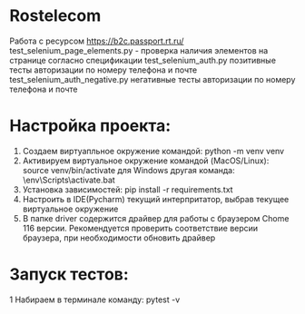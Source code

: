 # Rostelecom
Работа с ресурсом https://b2c.passport.rt.ru/
test_selenium_page_elements.py - проверка наличия элементов на странице согласно спецификации
test_selenium_auth.py позитивные тесты авторизации по номеру телефона и почте
test_selenium_auth_negative.py негативные тесты авторизации по номеру телефона и почте

# Настройка проекта:
1. Создаем виртуапльное окружение командой:
    python -m venv venv
2. Активируем виртуальное окружение командой (MacOS/Linux):
    source venv/bin/activate
   для Windows другая команда:
    \env\Scripts\activate.bat
3. Установка зависимостей:
    pip install -r requirements.txt
4. Настроить в IDE(Pycharm) текущий интерпритатор, выбрав текущее виртуальное окружение
5. В папке driver содержится драйвер для работы с браузером Chome 116 версии. Рекомендуется проверить соответствие версии браузера, при необходимости обновить драйвер

# Запуск тестов:
1 Набираем в терминале команду:
  pytest -v
